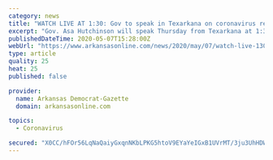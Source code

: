 ```yaml
---
category: news
title: "WATCH LIVE AT 1:30: Gov to speak in Texarkana on coronavirus response"
excerpt: "Gov. Asa Hutchinson will speak Thursday from Texarkana at 1:30 p.m. to provide an update on the state's response to the virus."
publishedDateTime: 2020-05-07T15:28:00Z
webUrl: "https://www.arkansasonline.com/news/2020/may/07/watch-live-130-gov-speak-coronavirus-response-case/"
type: article
quality: 25
heat: 25
published: false

provider:
  name: Arkansas Democrat-Gazette
  domain: arkansasonline.com

topics:
  - Coronavirus

secured: "X0CC/hFOr56LqNaQaiyGxqnNKbLPKG5htoV9EYaYeIGxB1UVrMT/3ju3UhHDW8UC/p7Tw/OCBbGQSb/ncFxKxBexv295ARJyTFFWch+p6LPdwGWq/eeg3XQXnR0wD7ofcErt25tOyItsdrxpPkYcI2Rg+mdgtRCFVAJ7PWROjBuZ71ANssto/Bf64fqMK75yTVm14hPC88PHn0zyXGoLr08TOnSp8OLtWtpSZXVEK9Dm9s+j7fbIXrIGHbIShgVsfp4PcO2d37srIQrapWB2zGleDqLXUYl+r3Po+9YeyAq7BxuE9AW52dxEb3Zmnef4ppO4fSu4LKeq9REA7QNn1+cXKXyrLwFMlaM4xAWXNvt1KXo3aQIw62pl6ikwQHC6eKRrdXH0ky7MFlTwvr2RaZqjpS2gn2QVdxLjAfxkCKYjdQfCuwq+ZLISvSDLtdO+fSFNBYxT9GLIlCM1OzcxSa4i56T7GcrmlS5tR4a2ouA=;PyRshZ8smvosXO6uWpfFhw=="
---
```


